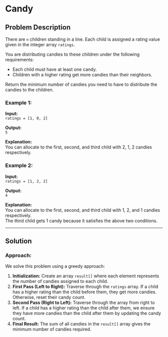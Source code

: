 # Candy

## Problem Description

There are `n` children standing in a line. Each child is assigned a rating value given in the integer array `ratings`.

You are distributing candies to these children under the following requirements:

- Each child must have at least one candy.
- Children with a higher rating get more candies than their neighbors.

Return the minimum number of candies you need to have to distribute the candies to the children.

### Example 1:
**Input:**  
`ratings = [1, 0, 2]`

**Output:**  
`5`

**Explanation:**  
You can allocate to the first, second, and third child with 2, 1, 2 candies respectively.

### Example 2:
**Input:**  
`ratings = [1, 2, 2]`

**Output:**  
`4`

**Explanation:**  
You can allocate to the first, second, and third child with 1, 2, and 1 candies respectively.  
The third child gets 1 candy because it satisfies the above two conditions.

---

## Solution

### Approach:

We solve this problem using a greedy approach:

1. **Initialization:** Create an array `result[]` where each element represents the number of candies assigned to each child.
2. **First Pass (Left to Right):** Traverse through the `ratings` array. If a child has a higher rating than the child before them, they get more candies. Otherwise, reset their candy count.
3. **Second Pass (Right to Left):** Traverse through the array from right to left. If a child has a higher rating than the child after them, we ensure they have more candies than the child after them by updating the candy count.
4. **Final Result:** The sum of all candies in the `result[]` array gives the minimum number of candies required.
